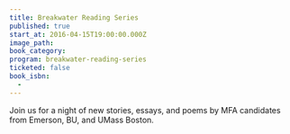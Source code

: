 ```yaml
---
title: Breakwater Reading Series
published: true
start_at: 2016-04-15T19:00:00.000Z
image_path:
book_category:
program: breakwater-reading-series
ticketed: false
book_isbn:
  -
---
```



Join us for a night of new stories, essays, and poems by MFA candidates from Emerson, BU, and UMass Boston.&nbsp;